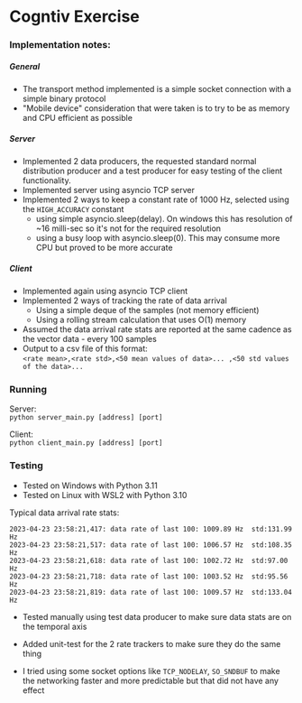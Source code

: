 # Cogntiv Exercise

### Implementation notes:

##### General

- The transport method implemented is a simple socket connection with a simple binary protocol
- "Mobile device" consideration that were taken is to try to be as memory and CPU efficient as possible

##### Server

- Implemented 2 data producers, the requested standard normal distribution producer and a test producer
for easy testing of the client functionality.
- Implemented server using asyncio TCP server
- Implemented 2 ways to keep a constant rate of 1000 Hz, selected using the `HIGH_ACCURACY` constant
    - using simple asyncio.sleep(delay). On windows this has resolution of ~16 milli-sec so it's not 
    for the required resolution
    - using a busy loop with asyncio.sleep(0). This may consume more CPU but proved to be more accurate

##### Client

- Implemented again using asyncio TCP client
- Implemented 2 ways of tracking the rate of data arrival
    - Using a simple deque of the samples (not memory efficient)
    - Using a rolling stream calculation that uses O(1) memory
- Assumed the data arrival rate stats are reported at the same cadence as the vector data - every 100 samples
- Output to a csv file of this format:  
  `<rate mean>,<rate std>,<50 mean values of data>... ,<50 std values of the data>...`

### Running

Server:  
`python server_main.py [address] [port]`

Client:  
`python client_main.py [address] [port]`

### Testing

- Tested on Windows with Python 3.11
- Tested on Linux with WSL2 with Python 3.10

Typical data arrival rate stats:
```
2023-04-23 23:58:21,417: data rate of last 100: 1009.89 Hz  std:131.99 Hz
2023-04-23 23:58:21,517: data rate of last 100: 1006.57 Hz  std:108.35 Hz
2023-04-23 23:58:21,618: data rate of last 100: 1002.72 Hz  std:97.00 Hz
2023-04-23 23:58:21,718: data rate of last 100: 1003.52 Hz  std:95.56 Hz
2023-04-23 23:58:21,819: data rate of last 100: 1009.57 Hz  std:133.04 Hz
```

- Tested manually using test data producer to make sure data stats are on the temporal axis
- Added unit-test for the 2 rate trackers to make sure they do the same thing 

- I tried using some socket options like `TCP_NODELAY`, `SO_SNDBUF` to make the networking 
faster and more predictable but that did not have any effect

